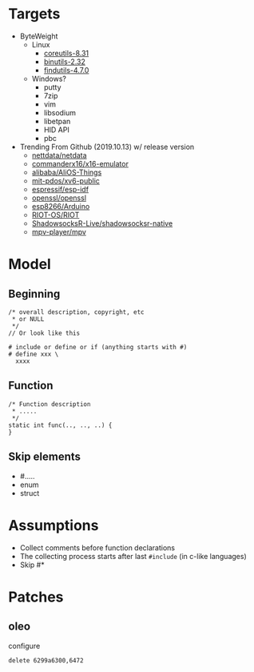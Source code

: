 # Targets
- ByteWeight
  - Linux
    - [coreutils-8.31](https://ftp.gnu.org/gnu/coreutils/coreutils-8.31.tar.xz)
    - [binutils-2.32](https://ftp.gnu.org/gnu/binutils/binutils-2.32.tar.xz)
    - [findutils-4.7.0](https://ftp.gnu.org/pub/gnu/findutils/findutils-4.7.0.tar.xz)
  - Windows?
    - putty
    - 7zip
    - vim
    - libsodium
    - libetpan
    - HID API 
    - pbc
- Trending From Github (2019.10.13) w/ release version
  - [nettdata/netdata](https://github.com/netdata/netdata/archive/v1.18.0.zip)
  - [commanderx16/x16-emulator](https://github.com/commanderx16/x16-emulator/archive/r33.zip)
  - [alibaba/AliOS-Things](https://github.com/alibaba/AliOS-Things/archive/v3.0.0.zip)
  - [mit-pdos/xv6-public](https://github.com/mit-pdos/xv6-public/archive/xv6-rev11.zip)
  - [espressif/esp-idf](https://github.com/espressif/esp-idf/archive/v3.1.6.zip)
  - [openssl/openssl](https://github.com/openssl/openssl/archive/OpenSSL_1_1_1d.zip)
  - [esp8266/Arduino](https://github.com/esp8266/Arduino/archive/2.5.2.zip)
  - [RIOT-OS/RIOT](https://github.com/RIOT-OS/RIOT/archive/2019.07.zip)
  - [ShadowsocksR-Live/shadowsocksr-native](https://github.com/ShadowsocksR-Live/shadowsocksr-native/archive/0.6.zip)
  - [mpv-player/mpv](https://github.com/mpv-player/mpv/archive/v0.29.1.zip)

# Model
## Beginning
```
/* overall description, copyright, etc
 * or NULL
 */
// Or look like this

# include or define or if (anything starts with #)
# define xxx \
  xxxx
```

## Function
```
/* Function description
 * .....
 */
static int func(.., .., ..) {
}
```
## Skip elements
- #.....
- enum
- struct

# Assumptions
- Collect comments before function declarations
- The collecting process starts after last `#include` (in c-like languages)
- Skip #* 

# Patches
## oleo
configure
```
delete 6299a6300,6472
```

